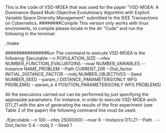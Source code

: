 This is the code of VSD-MOEA that was used for the paper "VSD-MOEA: A Dominance-Based Multi-Objective Evolutionary Algorithm with Explicit Variable Space Diversity Management" submitted to the IEEE Transactions on Cybernetics.
########Compile
This version only works with linux enviroments, to compile please locate in the dir "Code" and run the following in the terminal:

./make


###############Run
The command to execute VSD-MOEA is the following:
Ejecutable --n POPULATION_SIZE --nfes NUMBER_FUNCTION_EVALUATOINS --nvar NUMBER_VARIABLES --Instance NAME_PROBLEM --Path CURRENT_DIR --Dist_factor INITIAL_DISTANCE_FACTOR --nobj NUMBER_OBJECTIVES --Seed NUMBER_SEED --param_l DISTANCE_PARAMETERS(ONLY WFG PROBLEMS) --param_k 4 POSITION_PARAMETERS(ONLY WFG PROBLEMS)

All the executions carried out can be performed by just specifying the appropiate parameters. For instance, in order to execute VSD-MOEA wich DTLZ1 with the aim of generating the results of the first experiment (see Table 2 of the paper) the following command line must be used: 

./Ejecutable --n 100 --nfes 25000000 --nvar 6 --Instance DTLZ1 --Path . --Dist_factor 0.4 --nobj 2 --Seed 1 

